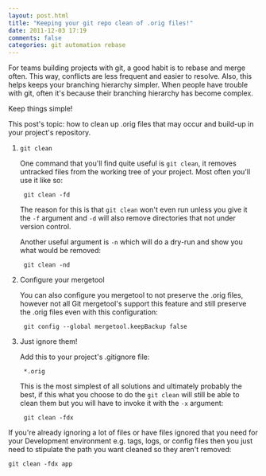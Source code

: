 ```yaml
---
layout: post.html
title: "Keeping your git repo clean of .orig files!"
date: 2011-12-03 17:19
comments: false
categories: git automation rebase
---
```


For teams building projects with git, a good habit is to rebase and merge
often. This way, conflicts are less frequent and easier to resolve. Also, this
helps keeps your branching hierarchy simpler. When people have trouble with
git, often it's because their branching hierarchy has become complex.

Keep things simple!

This post's topic: how to clean up .orig files that may occur and build-up in
your project's repository.

1. `git clean`

	One command that you'll find quite useful is `git clean`, it removes untracked
	files from the working tree of your project. Most often you'll use it like so:

	    git clean -fd


	The reason for this is that `git clean` won't even run unless you give it the
	`-f` argument and `-d` will also remove directories that not under version
	control.

	Another useful argument is `-n` which will do a dry-run and show you what would
	be removed:

	    git clean -nd

2. Configure your mergetool

	You can also configure you mergetool to not preserve the .orig files, however
	not all Git mergetool's support this feature and still preserve the .orig files
	even with this configuration:

	    git config --global mergetool.keepBackup false

3. Just ignore them!

	Add this to your project's .gitignore file:

	    *.orig

	This is the most simplest of all solutions and ultimately probably the best, if
	this what you choose to do the `git clean` will still be able to clean them but
	you will have to invoke it with the `-x` argument:

	    git clean -fdx

If you're already ignoring a lot of files or have files ignored that you need
for your Development environment e.g. tags, logs, or config files then you just
need to stipulate the path you want cleaned so they aren't removed:

    git clean -fdx app
